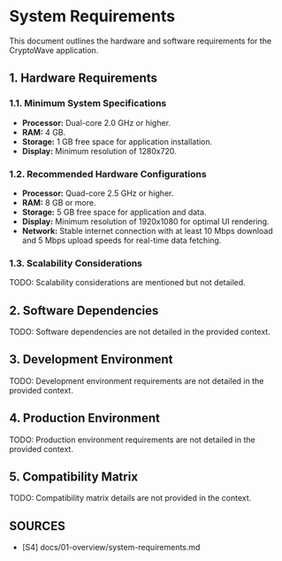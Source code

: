 # System Requirements

This document outlines the hardware and software requirements for the CryptoWave application.

## 1. Hardware Requirements

### 1.1. Minimum System Specifications

*   **Processor:** Dual-core 2.0 GHz or higher.
*   **RAM:** 4 GB.
*   **Storage:** 1 GB free space for application installation.
*   **Display:** Minimum resolution of 1280x720.

### 1.2. Recommended Hardware Configurations

*   **Processor:** Quad-core 2.5 GHz or higher.
*   **RAM:** 8 GB or more.
*   **Storage:** 5 GB free space for application and data.
*   **Display:** Minimum resolution of 1920x1080 for optimal UI rendering.
*   **Network:** Stable internet connection with at least 10 Mbps download and 5 Mbps upload speeds for real-time data fetching.

### 1.3. Scalability Considerations

TODO: Scalability considerations are mentioned but not detailed.

## 2. Software Dependencies

TODO: Software dependencies are not detailed in the provided context.

## 3. Development Environment

TODO: Development environment requirements are not detailed in the provided context.

## 4. Production Environment

TODO: Production environment requirements are not detailed in the provided context.

## 5. Compatibility Matrix

TODO: Compatibility matrix details are not provided in the context.

## SOURCES

- [S4] docs/01-overview/system-requirements.md